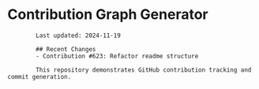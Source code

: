 # Contribution Graph Generator
            
            Last updated: 2024-11-19
            
            ## Recent Changes
            - Contribution #623: Refactor readme structure
            
            This repository demonstrates GitHub contribution tracking and commit generation.
        